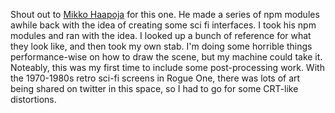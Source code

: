 Shout out to [Mikko Haapoja](https://twitter.com/MikkoH) for this one. He made a series of npm modules awhile back with the idea of creating some sci fi interfaces. I took his npm modules and ran with the idea. I looked up a bunch of reference for what they look like, and then took my own stab. I'm doing some horrible things performance-wise on how to draw the scene, but my machine could take it. Noteably, this was my first time to include some post-processing work. With the 1970-1980s retro sci-fi screens in Rogue One, there was lots of art being shared on twitter in this space, so I had to go for some CRT-like distortions.
